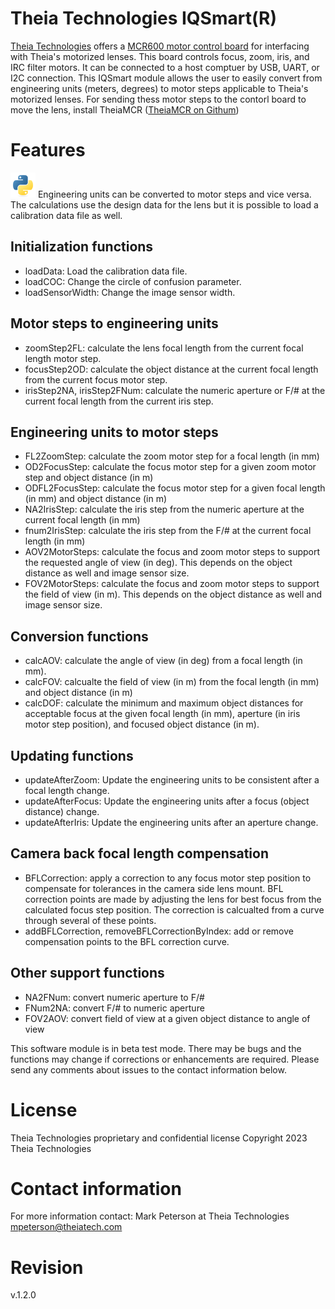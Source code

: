 # Theia Technologies IQSmart(R)
[Theia Technologies](https://www.theiatech.com) offers a [MCR600 motor control board](https://www.theiatech.com/lenses/accessories/mcr/) for interfacing with Theia's motorized lenses.  This board controls focus, zoom, iris, and IRC filter motors.  It can be connected to a host comptuer by USB, UART, or I2C connection.  This IQSmart module allows the user to easily convert from engineering units (meters, degrees) to motor steps applicable to Theia's motorized lenses.  For sending thess motor steps to the contorl board to move the lens, install TheiaMCR ([TheiaMCR on Githum](https://github.com/cliquot22/TheiaMCR))

# Features
<img src="https://raw.githubusercontent.com/devicons/devicon/master/icons/python/python-original.svg" alt="python" width="40" height="40"/> Engineering units can be converted to motor steps and vice versa.  The calculations use the design data for the lens but it is possible to load a calibration data file as well.  
## Initialization functions
- loadData: Load the calibration data file. 
- loadCOC: Change the circle of confusion parameter. 
- loadSensorWidth: Change the image sensor width. 
## Motor steps to engineering units
- zoomStep2FL: calculate the lens focal length from the current focal length motor step.  
- focusStep2OD: calculate the object distance at the current focal length from the current focus motor step. 
- irisStep2NA, irisStep2FNum: calculate the numeric aperture or F/# at the current focal length from the current iris step.  
## Engineering units to motor steps
- FL2ZoomStep: calculate the zoom motor step for a focal length (in mm)
- OD2FocusStep: calculate the focus motor step for a given zoom motor step and object distance (in m)
- ODFL2FocusStep: calculate the focus motor step for a given focal length (in mm) and object distance (in m)
- NA2IrisStep: calculate the iris step from the numeric aperture at the current focal length (in mm)
- fnum2IrisStep: calculate the iris step from the F/# at the current focal length (in mm)
- AOV2MotorSteps: calculate the focus and zoom motor steps to support the requested angle of view (in deg).  This depends on the object distance as well and image sensor size.  
- FOV2MotorSteps: calculate the focus and zoom motor steps to support the field of view (in m).  This depends on the object distance as well and image sensor size.  
## Conversion functions
- calcAOV: calculate the angle of view (in deg) from a focal length (in mm).  
- calcFOV: calcualte the field of view (in m) from the focal length (in mm) and object distance (in m)
- calcDOF: calculate the minimum and maximum object distances for acceptable focus at the given focal length (in mm), aperture (in iris motor step position), and focused object distance (in m).  
## Updating functions
- updateAfterZoom: Update the engineering units to be consistent after a focal length change. 
- updateAfterFocus: Update the engineering units after a focus (object distance) change. 
- updateAfterIris: Update the engineering units after an aperture change. 
## Camera back focal length compensation
- BFLCorrection: apply a correction to any focus motor step position to compensate for tolerances in the camera side lens mount.  BFL correction points are made by adjusting the lens for best focus from the calculated focus step position.  The correction is calcualted from a curve through several of these points.  
- addBFLCorrection, removeBFLCorrectionByIndex: add or remove compensation points to the BFL correction curve.  
## Other support functions
- NA2FNum: convert numeric aperture to F/#
- FNum2NA: convert F/# to numeric aperture
- FOV2AOV: convert field of view at a given object distance to angle of view

This software module is in beta test mode.  There may be bugs and the functions may change if corrections or enhancements are required.  Please send any comments about issues to the contact information below.  

# License
Theia Technologies proprietary and confidential license
Copyright 2023 Theia Technologies

# Contact information
For more information contact: 
Mark Peterson at Theia Technologies
[mpeterson@theiatech.com](mailto://mpeterson@theiatech.com)

# Revision
v.1.2.0